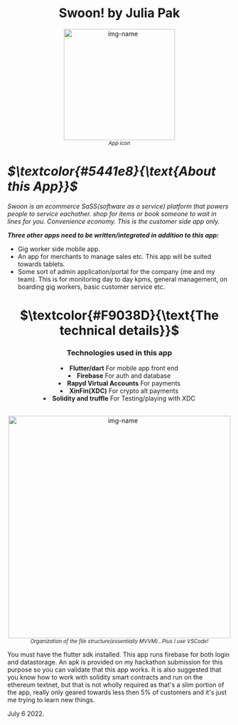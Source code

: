 <h1 align="center">Swoon! by Julia Pak</h1>
<!--
to align the header title to the center
<h2 align="center">by: Julia Pak</h2>
-->
<p align="center"><img alt="img-name" src="https://user-images.githubusercontent.com/41366455/176600300-e9c9fa92-7bb8-40de-b8b8-d16b774c3ba6.png" width="250"><br><sup><em>App icon</sup></em></p>

# *$\textcolor{#5441e8}{\text{About this App}}$*

*Swoon is an ecommerce SaSS(software as a service) platform that powers people to service eachother. shop for items or book someone to wait in lines for you. Convenience economy. This is the customer side app only.*

 ***Three other apps need to be written/integrated in addition to this app:***

- Gig worker side mobile app.
- An app for merchants to manage sales etc. This app will be suited towards tablets.
- Some sort of admin application/portal for the company (me and my team). This is for monitoring day to day kpms, general management, on boarding gig workers, basic customer service etc.

**<h1 align="center">$\textcolor{#F9038D}{\text{The technical details}}$</h1>**

<div align="center"><h3 align="center">Technologies used in this app</h3>

<li> <b>Flutter/dart</b> For mobile app front end<br></li>
<li> <b>Firebase</b> For auth and database<br></li>
<li> <b>Rapyd Virtual Accounts</b> For payments<br></li>
<li> <b>XinFin(XDC)</b> For crypto alt payments<br></li>
<li> <b>Solidity and truffle</b> For Testing/playing with XDC<br></li>
<br>
    </div>

<p align="center"><img alt="img-name" src="https://user-images.githubusercontent.com/41366455/176866330-764ec99a-8803-43cd-8181-b24b18143dc9.png" height="500"><br><sup><em>Organization of the file structure(essentially MVVM)...Plus I use VSCode!</sup></em></p>

You must have the flutter sdk installed. This app runs firebase for both login and datastorage. An apk is provided on my hackathon submission for this purpose so you can validate that this app works. It is also suggested that you know how to work with solidity smart contracts and run on the ethereum textnet, but that is not wholly required as that's a slim portion of the app, really only geared towards less then 5% of customers and it's just me trying to learn new things.

July 6 2022.
